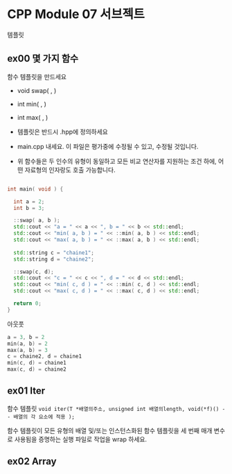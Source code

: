 # CPP Module 07 서브젝트

템플릿

## ex00 몇 가지 함수

함수 템플릿을 만드세요

- void swap( , ) 
- int min( , )
- int max( , )

- 템플릿은 반드시 .hpp에 정의하세요
- main.cpp 내세요. 이 파일은 평가중에 수정될 수 있고, 수정될 것입니다.
- 위 함수들은 두 인수의 유형이 동일하고 모든 비교 연산자를 지원하는 조건 하에, 어떤 자료형의 인자랑도 호출 가능합니다.

```cpp

int main( void ) {

  int a = 2;
  int b = 3;

  ::swap( a, b );
  std::cout << "a = " << a << ", b = " << b << std::endl;
  std::cout << "min( a, b ) = " << ::min( a, b ) << std::endl;
  std::cout << "max( a, b ) = " << ::max( a, b ) << std::endl;
 
  std::string c = "chaine1";
  std::string d = "chaine2";

  ::swap(c, d);
  std::cout << "c = " << c << ", d = " << d << std::endl;
  std::cout << "min( c, d ) = " << ::min( c, d ) << std::endl;
  std::cout << "max( c, d ) = " << ::max( c, d ) << std::endl;

  return 0;
}
```

아웃풋

```cpp
a = 3, b = 2
min(a, b) = 2
max(a, b) = 3
c = chaine2, d = chaine1
min(c, d) = chaine1
max(c, d) = chaine2
```

## ex01 Iter

함수 템플릿
`void iter(T *배열의주소, unsigned int 배열의length, void(*f)() -- 배열의 각 요소에 적용 );`

함수 템플릿이 모든 유형의 배열 및/또는 인스턴스화된 함수 템플릿을
세 번째 매개 변수로 사용됨을 증명하는 실행 파일로 작업을 wrap 하세요.








## ex02 Array
